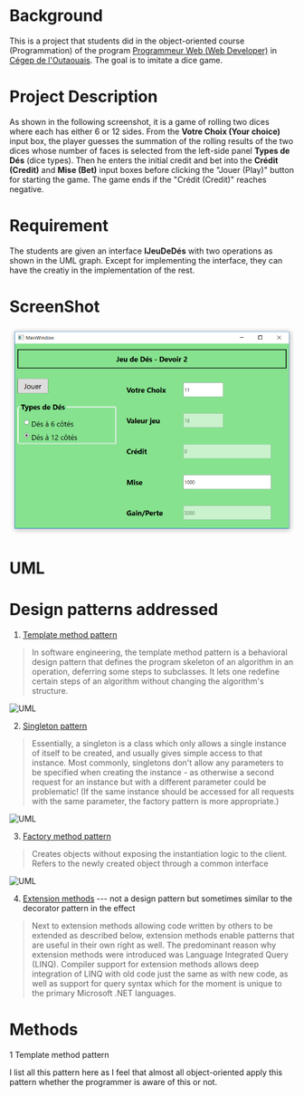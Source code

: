 # Background
This is a project that students did in the object-oriented course (Programmation) of the program [Programmeur Web (Web Developer)](http://fc.cegepoutaouais.qc.ca/index.php/programmes-aec/informatique-col-180/programmeur-web) in [Cégep de l'Outaouais](http://www.cegepoutaouais.qc.ca/). The goal is to imitate a dice game. 

# Project Description
As shown in the following screenshot, it is a game of rolling two dices where each has either 6 or 12 sides. From the **Votre Choix (Your choice)** input box, the player guesses the summation of the rolling results of the two dices whose number of faces is selected from the left-side panel **Types de Dés** (dice types). Then he enters the initial credit and bet into the **Crédit (Credit)** and **Mise (Bet)** input boxes before clicking the "Jouer (Play)" button for starting the game. The game ends if the "Crédit (Credit)" reaches negative.

# Requirement
The students are given an interface **IJeuDeDés** with two operations as shown in the UML graph. Except for implementing the interface, they can have the creatiy in the implementation of the rest.


# ScreenShot

![alt text](JeuDeDes.png "Screenshot")

# UML

# Design patterns addressed

1. [Template method pattern](https://en.wikipedia.org/wiki/Template_method_pattern)
> In software engineering, the template method pattern is a behavioral design pattern that defines the program skeleton of an algorithm in an operation, deferring some steps to subclasses. It lets one redefine certain steps of an algorithm without changing the algorithm's structure.

![UML](http://www.dofactory.com/images/diagrams/net/template.gif)

2. [Singleton pattern](http://csharpindepth.com/Articles/General/Singleton.aspx)
> Essentially, a singleton is a class which only allows a single instance of itself to be created, and usually gives simple access to that instance. Most commonly, singletons don't allow any parameters to be specified when creating the instance - as otherwise a second request for an instance but with a different parameter could be problematic! (If the same instance should be accessed for all requests with the same parameter, the factory pattern is more appropriate.)

![UML](http://www.oodesign.com/images/design_patterns/creational/singleton_implementation_-_uml_class_diagram.gif)

3. [Factory method pattern](http://www.oodesign.com/factory-pattern.html)
> Creates objects without exposing the instantiation logic to the client.
> Refers to the newly created object through a common interface

![UML](http://www.oodesign.com/images/stories/factory%20implementation.gif)

4. [Extension methods](https://en.wikipedia.org/wiki/Extension_method) --- not a design pattern but sometimes similar to the decorator pattern in the effect
> Next to extension methods allowing code written by others to be extended as described below, extension methods enable patterns that are useful in their own right as well. The predominant reason why extension methods were introduced was Language Integrated Query (LINQ). Compiler support for extension methods allows deep integration of LINQ with old code just the same as with new code, as well as support for query syntax which for the moment is unique to the primary Microsoft .NET languages.

# Methods
1  Template method pattern

I list all this pattern here as I feel that almost all object-oriented apply this pattern whether the programmer is aware of this or not. 

